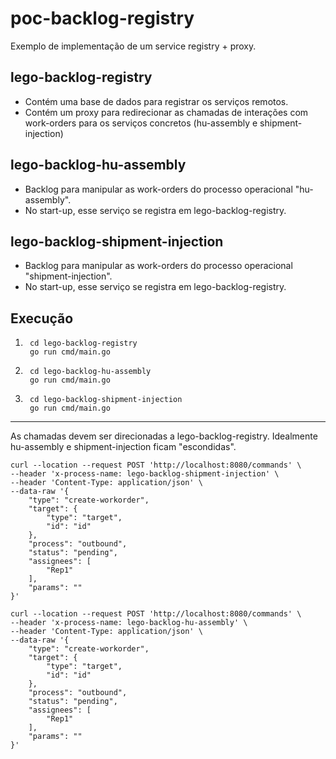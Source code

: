 # poc-backlog-registry

Exemplo de implementação de um service registry + proxy.

## lego-backlog-registry

* Contém uma base de dados para registrar os serviços remotos.
* Contém um proxy para redirecionar as chamadas de interações com work-orders para os serviços concretos (hu-assembly e shipment-injection)

## lego-backlog-hu-assembly

* Backlog para manipular as work-orders do processo operacional "hu-assembly".
* No start-up, esse serviço se registra em lego-backlog-registry.

## lego-backlog-shipment-injection

* Backlog para manipular as work-orders do processo operacional "shipment-injection".
* No start-up, esse serviço se registra em lego-backlog-registry.

## Execução

1) ```
    cd lego-backlog-registry
    go run cmd/main.go
   ```
2) ```
    cd lego-backlog-hu-assembly 
    go run cmd/main.go
   ```
3) ```
    cd lego-backlog-shipment-injection 
    go run cmd/main.go
   ```
______________

As chamadas devem ser direcionadas a lego-backlog-registry. Idealmente hu-assembly e shipment-injection ficam "escondidas".

```
curl --location --request POST 'http://localhost:8080/commands' \
--header 'x-process-name: lego-backlog-shipment-injection' \
--header 'Content-Type: application/json' \
--data-raw '{
    "type": "create-workorder",
    "target": {
        "type": "target",
        "id": "id"
    },
    "process": "outbound",
    "status": "pending",
    "assignees": [
        "Rep1"
    ],
    "params": ""
}'
```

```
curl --location --request POST 'http://localhost:8080/commands' \
--header 'x-process-name: lego-backlog-hu-assembly' \
--header 'Content-Type: application/json' \
--data-raw '{
    "type": "create-workorder",
    "target": {
        "type": "target",
        "id": "id"
    },
    "process": "outbound",
    "status": "pending",
    "assignees": [
        "Rep1"
    ],
    "params": ""
}'
```
